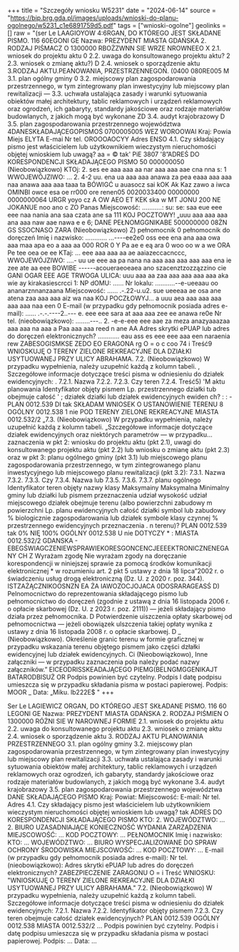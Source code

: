+++
title = "Szczegóły wniosku W5231"
date = "2024-06-14"
source = "https://bip.brg.gda.pl/images/uploads/wnioski-do-planu-ogolnego/w5231_c1e6891759d5.pdf"
tags = ["wnioski-ogolne"]
geolinks = []
raw = "(ser Le LAAGIOYOW 4:6RGAN, DO KTÓREGO JEST SKŁADANE PISMO. 116 60EGONI GE  Nazwa: PREZYDENT MIASTA GDAŃSKA 2. RODZAJ PIŚMACZ O 1300000 RBOŻZWNN SIE WRZE NROWNEEO X 2.1. wniosek do projektu aktu 0 2.2. uwaga do konsultowanego projektu aktu? 2 2.3. wniosek o zmianę aktu?) D 2.4. wniosek o sporządzenie aktu 3.RODZAJ AKTU.PEANOWANIA, PRZESTRZENNEGOŃ. (0400 080RE005 M 3.1. plan ogólny gminy 0 3.2. miejscowy plan zagospodarowania przestrzennego, w tym zintegrowany plan inwestycyjny lub miejscowy plan rewitalizacji — 3.3. uchwała ustalająca zasady i warunki sytuowania obiektów małej architektury, tablic reklamowych i urządzeń reklamowych oraz ogrodzeń, ich gabaryty, standardy jakościowe oraz rodzaje materiałów budowlanych, z jakich mogą być wykonane ZD 3.4. audyt krajobrazowy D 3.5. plan zagospodarowania przestrzennego województwa 4DANESKŁADAJĄCEGOPISMOŚ 0700005005 WEZ WOROOWAI Kraj: Powia Miejs ELYTA E-mai Nr tel. OROOOAOCYY Adres ENSO 4.1. Czy składający pismo jest właścicielem lub użytkownikiem wieczystym nieruchomości objętej wnioskiem lub uwagą? aa = © tak' PiE 3807 '8”ADREŚ DO KORESPONDENCJI SKŁADAJĄCEGO PISMO 50 000000050 (Nieobowiązkowo) KTOj: 2. ses ee aaa aaa aa nar aaa aaa aae cna nna s: 1  WWOJEWÓJZIWO: ... 2. 4-2 uu. ena ua aaa aaa anawa za pea eaaa aaa aaa naa anawa aaa aaa taaa ta BÓWIGĆ u auasocz sai kOK Ak Kaz zawo a iwca OMINBI owce esa oe rr000 ore renen05 0020033400 00000000 0000000064 URGR yoyo cz A OW AEO ET KEK ska w MT JONU 200 NE JOKANUE noo ano c ZO Panas Miejscowość: ...........: su: se: saa eue eee eee naa nania ana saa czata ane sa 111 KOJ POCZTOWY! „uuu aaa aaa aaa ana aaa naw aae nawa e e 6; DANE PEŁNOMGGNIKABE 500000000 08ŻN GS SSOCNASO ZARA (Nieobowiązkowo) Z) pełnomocnik 0 pełnomocnik do doręczeń Imię i nazwisko: ............ ...----ee2e0 oss eee ena ana aaa owa aaa maa apa eo a aaa aa 000 ROR 0 Y Pa ae e eą ara 0 woo oo w a we ORA Pe tee oea oe ee KTaj: ... eee aaa aaa aa ae aaiazeccacnccc, WWOJEWÓJZIWO: ....- uu ue eee aa pa nana na aaa aaa aaa aaa aaa ena ie zee ate aa eee BOWIBE ------acoueraeoeaea ano szacenztzozzązzino cie GANI OGAR EEE AGE TRWOGA ULICA: uuu aaa aa zaa aaa aaa aaa aaa aka wie ay kirakasiescrcci 1: NP dOMU: ...... Nr lokalu: ...........--e-ueeaau oo ananarznnanzaana Miejscowość: ...... .-.22-u.u2. sue ueeeaa ae osa ane atena zaa aaa aaa aiz wa naa KOJ POCZŁOWYJ... a uuu aea aaa aaa aaa aaa aaa naa een 0 E-mail (w przypadku gdy pełnomocnik posiada adres e-mail): ...... .-.-.----2..--- e. eee eee sara at aaa aaa zee ee anawa re0e Nr tel. (nieobowiązkowo): ........---.. 2. -e-e-eee eee aae za meza anazyaaazaa aaa aaa na aaa a Paa aaa aaa reed n ane AA Adres skrytki ePUAP lub adres do doręczeń elektronicznych? ............ eau ass es eee eee aaa een naraenia rew ZABESOGISMKSE ZEDO EO ERAGONA rg O = o c coo 74 i Treść9 WNIOSKUJĘ O TERENY ZIELONE REKREACYJNE DLA DZIAŁKI USYTUOWANEJ PRZY ULICY ABRAHAMA. 7.2. (Nieobowiązkowo) W przypadku wypełnienia, należy uzupełnić każdą z kolumn tabeli. , Szczegółowe informacje dotyczące treści pisma w odniesieniu do działek ewidencyjnych: . 7.2.1. Nazwa 7.2.2. 7.2.3. Czy teren 7.2.4. Treść5) 'M aktu planowania Identyfikator objęty pismem Lp.  przestrzennego działki tub obejmuje całość ' ; działek działki lub działek ewidencyjnych ewiden ch? : : - PLAN 0012.539 DI tak SKŁADAM WNIOSEK O USTANOWIENIE TERENU 8 OGÓLNY 0012.538 1 nie POD TERENY ZIELONE REKREACYJNE MIASTA 0012.532/2 „7.3. (Nieobowiązkowo) W przypadku wypełnienia, należy uzupełnić każdą z kolumn tabeli. „Szczegółowe informacje dotyczące działek ewidencyjnych oraz niektórych parametrów — w przypadku... zaznaczenia w pkt 2: wniosku do projektu aktu (pkt 2.1), uwagi do konsultowanego projektu aktu (pkt 2.2) lub wniosku o zmianę aktu (pkt 2.3) oraz w pkt 3: planu ogólnego gminy (pkt 3.1) lub miejscowego planu zagospodarowania przestrzennego, w tym zintegrowanego planu inwestycyjnego lub miejscowego planu rewitalizacji (pkt 3.2): 7.3.1. Nazwa 7.3.2. 7.3.3. Czy 7.3.4. Nazwa lub 7.3.5. 7.3.6. 7.3.7. planu ogólnego Identyfikator teren objęty nazwy klasy Maksymainy Maksymalna Minimalny gminy lub działki lub pismem przeznaczenia udział wysokość udział miejscowego działek obejmuje terenu (albo powierzchni zabudowy m powierzchni Lp. planu ewidencyjnych całość działki symbol lub zabudowy % biologicznie zagospodarowania lub działek symbole klasy czynnej % przestrzennego ewidencyjnych  przeznaczenia . n terenu)? PLAN 0012.539 tak 0% NIĘ 100% OGÓLNY 0012.538 U nie DOTYCZY  * : MIASTA 0012.532/2 GDANSKA - EBEGŚWIAGCZENIEWSPRAWIEKORESGONCENCJEEEEKTRONICZNENEGANY CH Z Wyrażam zgodę Nie wyrażam zgody na doręczanie korespondencji w niniejszej sprawie za pomocą środków komunikacji elektronicznej * w rozumieniu art. 2 pkt 5 ustawy z dnia 18 lipca”2002 r. o świadczeniu usług drogą elektroniczną (Dz. U. z 2020 r. poz. 344). ISTZAŻĄCZNIKOOSNZN EA ŻA IAWOZOCJOJACA 0DOSRARAGEASŚ D)  Pelnomocnictwo do reprezentowania składającego pismo lub pełnomocnictwo do doręczeń (zgodnie z ustawą z dnia 16 listopada 2006 r. o opłacie skarbowej (Dz. U. z 2023 r. poz. 2111)) — jeżeli składający pismo działa przez pełnomocnika. D Potwierdzenie uiszczenia opłaty skarbowej od pełnomocnictwa — jeżeli obowiązek ulszczenia takiej opłaty wynika z ustawy z dnia 16 listopada 2008 r. o opłacie skarbowej. D _ (Nieobowiązkowo). Określenie granic terenu w formie graficznej w przypadku wskazania terenu objętego pismem jako części dzłałki ewidencyjnej lub działek ewidencyjnych. Ci  (Nieobowiązkowo), Inne załączniki — w przypadku zaznaczenia pola należy podać nazwy załączników.” EICEODRISSKEADAJĄCEGO PIEMG(BELNGMGGENIKAJT BATARODBISUŻ OR Podpis powinien być czytelny. Podpis I datę podpisu umieszcza się w przypadku składania pisma w postaci papierowej. Podpis: MOOR _ Data: „Miku. lb222E$ "
+++

Ser Le LAGIEWICZ ORGAN, DO KTÓREGO JEST SKŁADANE PISMO. 116 60 LEGONI GE
Nazwa: PREZYDENT MIASTA GDAŃSKA
2. RODZAJ PIŚMIEN O 1300000 RÓŻNI SIE W NAROWNEJ FORMIE
2.1. wniosek do projektu aktu
2.2. uwaga do konsultowanego projektu aktu
2.3. wniosek o zmianę aktu
2.4. wniosek o sporządzenie aktu
3. RODZAJ AKTU PLANOWANIA PRZESTRZENNEGO
3.1. plan ogólny gminy
3.2. miejscowy plan zagospodarowania przestrzennego, w tym zintegrowany plan inwestycyjny lub miejscowy plan rewitalizacji
3.3. uchwała ustalająca zasady i warunki sytuowania obiektów małej architektury, tablic reklamowych i urządzeń reklamowych oraz ogrodzeń, ich gabaryty, standardy jakościowe oraz rodzaje materiałów budowlanych, z jakich mogą być wykonane
3.4. audyt krajobrazowy
3.5. plan zagospodarowania przestrzennego województwa
DANE SKŁADAJĄCEGO PISMO
Kraj:
Powiat:
Miejscowość:
E-mail:
Nr tel.
Adres
4.1. Czy składający pismo jest właścicielem lub użytkownikiem wieczystym nieruchomości objętej wnioskiem lub uwagą?
tak
ADRES DO KORESPONDENCJI SKŁADAJĄCEGO PISMO
KTO: 2. WOJEWÓDZTWO: ... 2.
BIURO UZASADNIAJĄCE KONIECZNOŚĆ WYDANIA ZARZĄDZENIA
MIEJSCOWOŚĆ: ... KOD POCZTOWY: ...
PEŁNOMOCNIK
Imię i nazwisko:
KTO: ... WOJEWÓDZTWO: ...
BIURO WYSPECJALIZOWANE DO SPRAW OCHRONY ŚRODOWISKA
MIEJSCOWOŚĆ: ... KOD POCZTOWY: ...
E-mail (w przypadku gdy pełnomocnik posiada adres e-mail):
Nr tel. (nieobowiązkowo):
Adres skrytki ePUAP lub adres do doręczeń elektronicznych?
ZABEZPIECZENIE ZARAGONU
O =
i Treść WNIOSKU: "WNIOSKUJĘ O TERENY ZIELONE REKREACYJNE DLA DZIAŁKI USYTUOWANEJ PRZY ULICY ABRAHAMA."
7.2. (Nieobowiązkowo) W przypadku wypełnienia, należy uzupełnić każdą z kolumn tabeli.
Szczegółowe informacje dotyczące treści pisma w odniesieniu do działek ewidencyjnych:
7.2.1. Nazwa
7.2.2. Identyfikator objęty pismem
7.2.3. Czy teren obejmuje całość działek ewidencyjnych?
PLAN 0012.539
OGÓLNY 0012.538
MIASTA 0012.532/2
...
Podpis powinien być czytelny. Podpis i datę podpisu umieszcza się w przypadku składania pisma w postaci papierowej.
Podpis: ... Data: ...



